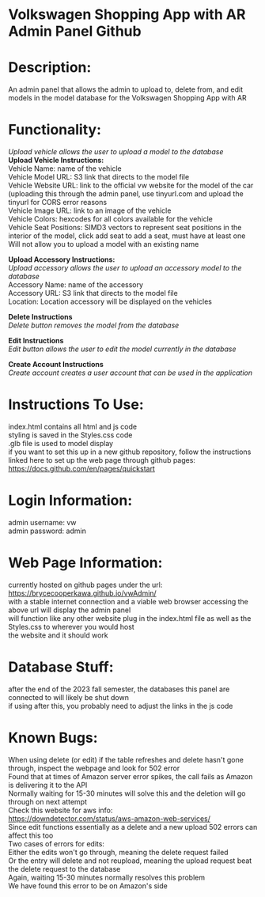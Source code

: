 # Volkswagen Shopping App with AR Admin Panel Github

# Description:
An admin panel that allows the admin to upload to, delete from, and edit models in the model database for the Volkswagen Shopping App with AR

# Functionality:
*Upload vehicle allows the user to upload a model to the database*  
**Upload Vehicle Instructions:**  
Vehicle Name: name of the vehicle  
Vehicle Model URL: S3 link that directs to the model file  
Vehicle Website URL: link to the official vw website for the model of the car (uploading this through the admin panel, use tinyurl.com and upload the tinyurl for CORS error reasons  
Vehicle Image URL: link to an image of the vehicle  
Vehicle Colors: hexcodes for all colors available for the vehicle  
Vehicle Seat Positions: SIMD3 vectors to represent seat positions in the interior of the model, click add seat to add a seat, must have at least one  
Will not allow you to upload a model with an existing name  

**Upload Accessory Instructions:**  
*Upload accessory allows the user to upload an accessory model to the database*  
Accessory Name: name of the accessory  
Accessory URL: S3 link that directs to the model file  
Location: Location accessory will be displayed on the vehicles  

**Delete Instructions**  
*Delete button removes the model from the database*  

**Edit Instructions**  
*Edit button allows the user to edit the model currently in the database*   

**Create Account Instructions**  
*Create account creates a user account that can be used in the application*  

# Instructions To Use:
index.html contains all html and js code  
styling is saved in the Styles.css code  
.glb file is used to model display  
if you want to set this up in a new github repository, follow the instructions linked here to set up the web page through github pages:  
https://docs.github.com/en/pages/quickstart  

# Login Information:
admin username: vw  
admin password: admin

# Web Page Information:
currently hosted on github pages under the url:  
https://brycecooperkawa.github.io/vwAdmin/  
with a stable internet connection and a viable web browser accessing the above url will display the admin panel  
will function like any other website plug in the index.html file as well as the Styles.css to wherever you would host  
the website and it should work

# Database Stuff:
after the end of the 2023 fall semester, the databases this panel are connected to will likely be shut down  
if using after this, you probably need to adjust the links in the js code

# Known Bugs:
When using delete (or edit) if the table refreshes and delete hasn't gone through, inspect the webpage and look for 502 error  
Found that at times of Amazon server error spikes, the call fails as Amazon is delivering it to the API  
Normally waiting for 15-30 minutes will solve this and the deletion will go through on next attempt   
Check this website for aws info:  
https://downdetector.com/status/aws-amazon-web-services/  
Since edit functions essentially as a delete and a new upload 502 errors can affect this too  
Two cases of errors for edits:  
Either the edits won't go through, meaning the delete request failed  
Or the entry will delete and not reupload, meaning the upload request beat the delete request to the database  
Again, waiting 15-30 minutes normally resolves this problem  
We have found this error to be on Amazon's side  
